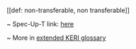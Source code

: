[[def: non-transferable, non transferable]]

~ Spec-Up-T link: <a href='https://weboftrust.github.io/WOT-terms/docs/glossary/non-transferable'>here</a>

~ More in <a href="https://weboftrust.github.io/WOT-terms/docs/glossary/non-transferable">extended KERI glossary</a>
